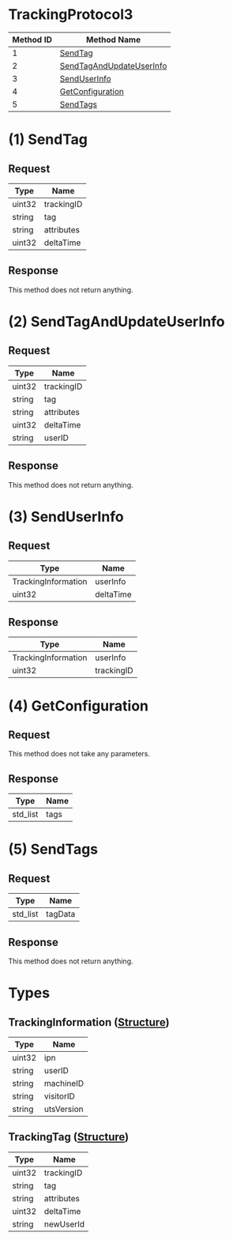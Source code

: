 # TrackingProtocol3

| Method ID | Method Name |
|-----------|-------------|
| 1 | [SendTag](#1-sendtag) |
| 2 | [SendTagAndUpdateUserInfo](#2-sendtagandupdateuserinfo) |
| 3 | [SendUserInfo](#3-senduserinfo) |
| 4 | [GetConfiguration](#4-getconfiguration) |
| 5 | [SendTags](#5-sendtags) |

# (1) SendTag

## Request

| Type | Name |
|------|------|
| uint32 | trackingID |
| string | tag |
| string | attributes |
| uint32 | deltaTime |

## Response
This method does not return anything.

# (2) SendTagAndUpdateUserInfo

## Request

| Type | Name |
|------|------|
| uint32 | trackingID |
| string | tag |
| string | attributes |
| uint32 | deltaTime |
| string | userID |

## Response
This method does not return anything.

# (3) SendUserInfo

## Request

| Type | Name |
|------|------|
| TrackingInformation | userInfo |
| uint32 | deltaTime |

## Response

| Type | Name |
|------|------|
| TrackingInformation | userInfo |
| uint32 | trackingID |

# (4) GetConfiguration

## Request
This method does not take any parameters.

## Response

| Type | Name |
|------|------|
| std_list<string> | tags |

# (5) SendTags

## Request

| Type | Name |
|------|------|
| std_list<TrackingTag> | tagData |

## Response
This method does not return anything.

# Types

## TrackingInformation ([Structure](https://github.com/kinnay/NintendoClients/wiki/NEX-Common-Types#structure))

| Type | Name |
|------|------|
| uint32 | ipn |
| string | userID |
| string | machineID |
| string | visitorID |
| string | utsVersion |

## TrackingTag ([Structure](https://github.com/kinnay/NintendoClients/wiki/NEX-Common-Types#structure))

| Type | Name |
|------|------|
| uint32 | trackingID |
| string | tag |
| string | attributes |
| uint32 | deltaTime |
| string | newUserId |
